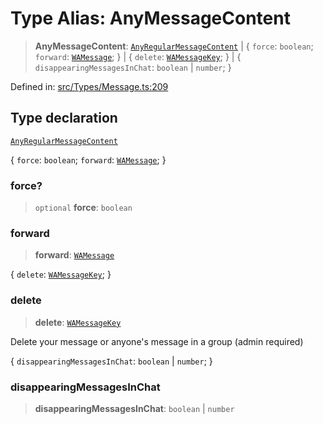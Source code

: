 # Type Alias: AnyMessageContent

> **AnyMessageContent**: [`AnyRegularMessageContent`](AnyRegularMessageContent.md) \| \{ `force`: `boolean`; `forward`: [`WAMessage`](WAMessage.md); \} \| \{ `delete`: [`WAMessageKey`](WAMessageKey.md); \} \| \{ `disappearingMessagesInChat`: `boolean` \| `number`; \}

Defined in: [src/Types/Message.ts:209](https://github.com/Fokusdotid/Baileys/blob/d7495b24bcd136e35724329fba661cfcc0bc8eed/src/Types/Message.ts#L209)

## Type declaration

[`AnyRegularMessageContent`](AnyRegularMessageContent.md)

\{ `force`: `boolean`; `forward`: [`WAMessage`](WAMessage.md); \}

### force?

> `optional` **force**: `boolean`

### forward

> **forward**: [`WAMessage`](WAMessage.md)

\{ `delete`: [`WAMessageKey`](WAMessageKey.md); \}

### delete

> **delete**: [`WAMessageKey`](WAMessageKey.md)

Delete your message or anyone's message in a group (admin required)

\{ `disappearingMessagesInChat`: `boolean` \| `number`; \}

### disappearingMessagesInChat

> **disappearingMessagesInChat**: `boolean` \| `number`
